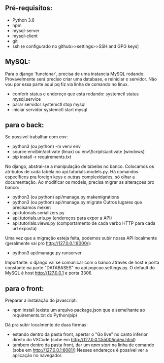 ## Pré-requisitos:
* Python 3.6
* npm
* mysql-server
* mysql-client
* git
* ssh (e configurado no github>>settings>>SSH and GPG keys) 



## MySQL:
Para o django 'funcionar', precisa de uma instancia MySQL rodando. Provavelmente será preciso criar uma database, e reiniciar o servidor. Não vou por essa parte aqui pq fiz via linha de comando no linux.
* conferir status e endereço que está rodando:
systemctl status mysql.service
* parar servidor 
systemctl stop mysql
* iniciar servidor
systemctl start mysql

## para o back:
Se possivel trabalhar com env:
* python3 (ou python) -m venv env
* source env/bin/activate (linux) ou env\Scripts\activate (windows)
* pip install -r requirements.txt

No django, abstrai-se a manipulação de tabelas no banco. Colocamos os atributos de cada tabela no api.tutorials.models.py. Há comandos específicos pra foreign keys e outras complexidades, só olhar a documentação. Ao modificar os models, precisa migrar as alteraçoes pro banco:
* python3 (ou python) api/manage.py makemigrations
* python3 (ou python) api/manage.py migrate
Outros lugares que precisamos mexer:
* api.tutorials.serializers.py
* api.tutorials.urls.py (endereços para expor a API)
* api.tutorials.views.py (comportamento de cada verbo HTTP para cada url exposta)

Uma vez que a migração esteja feita, podemos subir nossa API localmente (geralmente vai pro http://127.0.0.1:8000/):
* python3 api/manage.py runserver

Importante: o django vai se comunicar com o banco através de host e porta constante na parte "DATABASES" no api.popcao.settings.py. O default do MySQL é host http://127.0.0.1 e porta 3306.


## para o front:
Preparar a instalação do javascript:
* npm install (existe um arquivo package.json que é semelhante ao requirements.txt do Python/pip)

Dá pra subir localmente de duas formas:
* estando dentro da pasta front, apertar o "Go live" no canto inferior direito do VSCode (sobe em http://127.0.0.1:5500/index.html)
* tambem dentro da pasta front, dar um _npm start_ na linha de comando (sobe em http://127.0.0.1:8081/)
Nesses endereços é possível ver a aplicação no navegador.